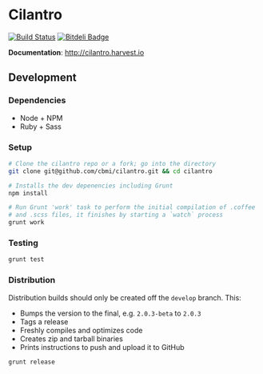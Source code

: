 # Cilantro

[![Build Status](https://travis-ci.org/cbmi/cilantro.png?branch=2.1)](https://travis-ci.org/cbmi/cilantro) [![Bitdeli Badge](https://d2weczhvl823v0.cloudfront.net/cbmi/cilantro/trend.png)](https://bitdeli.com/free "Bitdeli Badge")

**Documentation**: http://cilantro.harvest.io

## Development

### Dependencies

- Node + NPM
- Ruby + Sass

### Setup

```bash
# Clone the cilantro repo or a fork; go into the directory
git clone git@github.com/cbmi/cilantro.git && cd cilantro

# Installs the dev depenencies including Grunt
npm install

# Run Grunt 'work' task to perform the initial compilation of .coffee
# and .scss files, it finishes by starting a `watch` process
grunt work
```

### Testing

```bash
grunt test
```

### Distribution

Distribution builds should only be created off the `develop` branch. This:

- Bumps the version to the final, e.g. `2.0.3-beta` to `2.0.3`
- Tags a release
- Freshly compiles and optimizes code
- Creates zip and tarball binaries
- Prints instructions to push and upload it to GitHub

```bash
grunt release
```
